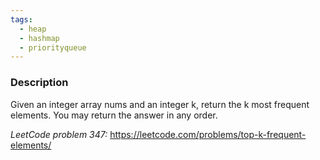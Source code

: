 ```yaml
---
tags:
  - heap
  - hashmap
  - priorityqueue
---
```


### Description

Given an integer array nums and an integer k, return the k most frequent elements. You may return the answer in any order.

_LeetCode problem 347:_ https://leetcode.com/problems/top-k-frequent-elements/
